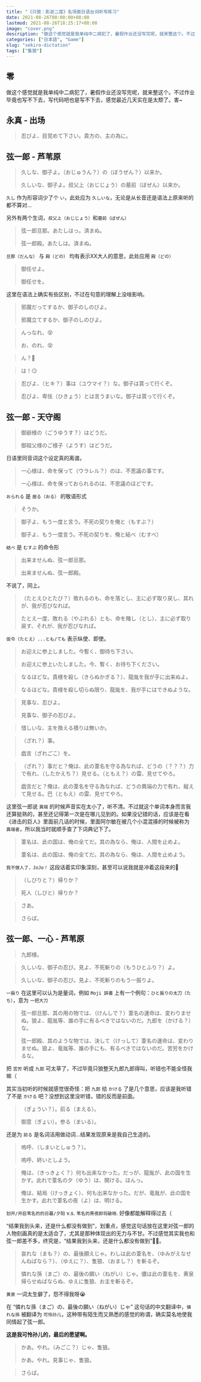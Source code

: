 ```yaml
---
title: "《只狼：影逝二度》名场面日语台词听写练习"
date: 2021-08-26T00:00:00+08:00
lastmod: 2021-08-26T18:25:17+08:00
image: "cover.png"
description: "做这个感觉就是我单纯中二病犯了，暑假作业还没写完呢，就来整这个。不过作业毕竟也写不下去，写代码吧也是写不下去，感觉最近几天实在是太颓了。害~"
categories: ["日本語", "Game"]
slug: "sekiro-dictation"
tags: ["隻狼"]
---
```


## 零

做这个感觉就是我单纯中二病犯了，暑假作业还没写完呢，就来整这个。不过作业毕竟也写不下去，写代码吧也是写不下去，感觉最近几天实在是太颓了。害~

## 永真 - 出场

> 忍びよ、目覚めて下さい。貴方の、主の為に。

## 弦一郎 - 芦苇原

> 久しな、御子よ。（おじゅうん？）の（ぼうぜん？）以来か。
> 
> 久しいな、御子よ。叔父上（おじじょう）の墓前（ぼぜん）以来か。

`久し` 作为形容词少了个 `い`，此处应为 `久しいな`，无论是从长音还是语法上原来听的都不算对...

另外有两个生词，`叔父上（おじじょう）`和`墓前（ぼぜん）`

> 弦一郎旦那。あたしはっ。済まぬ。
> 
> 弦一郎殿。あたしは。済まぬ。

`旦那（だんな）` 与 `殿（どの）` 均有表示XX大人的意思，此处应用 `殿（どの）`

> 御任せよ。
> 
> 御任せを。

这里在语法上确实有些区别，不过在句意的理解上没啥影响。

> 邪魔だってするか、御子のしのびよ。
> 
> 邪魔立てするか、御子のしのびよ。

> んっなれ、😵
> 
> お、のれ、😵

> ん？🤨

> は！😏

> 忍びよ、（ヒキ？）事は（ユウマイ？）な。御子は貰って行くぞ。
> 
> 忍びよ、卑怯（ひきょう）とは言うまいな。御子は貰って行くぞ。

## 弦一郎 - 天守阁

> 御爺様の（ごうゆうす？）はどうだ。
> 
> 御祖父様のご様子（ようす）はどうだ。

日语里同音词这个设定真的离谱。

> 一心様は、命を保って（ウラレル？）のは、不思議の事です。
> 
> 一心様は、命を保っておられるのは、不思議のほどです。

`おられる` 是 `居る（おる）` 的敬语形式

> そうか。

> 御子よ、もう一度と言う。不死の契りを俺と（もすぶ？）
> 
> 御子よ、もう一度言う。不死の契りを、俺と結べ（むすべ）

`結べ` 是 `むすぶ` 的命令形

> 出来ませんぬ、弦一郎旦那。
> 
> 出来ませんぬ、弦一郎殿。

不说了，同上。

> （たとえひとたび？）敗れるのも、命を落とし、主に必ず取り戻し、其れが、我が忍びなれば。
> 
> たとえ一度、敗れる（やぶれる）とも、命を賭し（とし）、主に必ず取り戻す、それが、我が忍びなれば。

`仮令（たとえ）...とも/ても` 表示纵使、即使。

> お迎えに参上しました。今暫く、御待ち下さい。
> 
> お迎えに参上いたしました。今、暫く、お待ち下ください。

> なるほどな。貴様を殺し（きらぬかぎる？）、龍胤を我が手に出来ぬよ。
> 
> なるほどな。貴様を殺し切らぬ限り、龍胤を、我が手にはできぬような。

> 見事な、忍びよ。
> 
> 見事な、御子の忍びよ。

> 惜しいな、主を換える積りは無いか。

> （ざれ？）事。
> 
> 戯言（ざれごこ）を。

> （ざれ？）事だと？俺は、此の葦名を守る為なれば、どうの（？？？）力で有れ、（したかえち？）見せる。（ともえ？）の雷、見せてやろ。
> 
> 戯言だと？俺は、此の葦名を守る為なれば、どうの異端の力で有れ、縦えて見せる。巴（ともえ）の雷、見せてやろ。

这里弦一郎说 `異端` 的时候声音实在太小了，听不清。不过就这个单词本身而言我还算挺熟的，甚至还记得第一次是在哪儿见到的。如果没记错的话，应该是在看《进击的巨人》里面前几话的时候，里面阿尔敏在被几个小混混揍的时候被称为 `異端者`，所以我当时就顺手查了下词典记下了。

> 葦名は、此の国は、俺の全てだ。其の為なら、俺は、人間を止めよ。
> 
> 葦名は、此の国は、俺の全てだ。其の為なら、俺は、人間を止めよう。

`我不做人了，JoJo！` 这段话着实印象深刻，甚至可以说我就是冲着这段来的🤣️

> （しびりと？）帰りか？
> 
> 死人（しびと）帰りか？

> さあ。
> 
> さらば。

## 弦一郎、一心 - 芦苇原

> 九郎様。

> 久しいな、御子の忍び。見よ、不死斬りの（もうひとふり？）よ。
> 
> 久しいな、御子の忍び。見よ、不死斬りのもう一振りよ。

`一振り` 在这里可以认为是量词，例如 `Moji 辞書` 上有一个例句：`ひと振りの太刀（たち）`，意为 `一把大刀`

> 弦一郎旦那、其の用の物では、（けんしで？）葦名の運命は、変わりませぬ。狼よ、龍胤等、誰の手に有るべきではないのだ。九郎を（かける？）な。
> 
> 弦一郎殿、其のような物では、決して（けっして）葦名の運命は、変わりませぬ。狼よ、竜胤等、誰の手にも、有るべきではないのだ。苦労をかけるな。

把 `苦労` 听成 `九郎` 可太草了，不过毕竟只狼整天九郎九郎得叫，听错也不能全怪我嘛（

其实当初听的时候就感觉很奇怪：把 `九郎` 给 `かける` 了是几个意思，应该是我听错了不是 `かける` 吧？没想到这里没听错，错的反而是前面。

> （ぎょうい？）。前る（まえる）。
> 
> 御意（ぎょい）。参る（まいる）。

还是为 `前る` 是名词活用做动词...结果发现原来是我自己生造的。

> 嗚呼、（しまいとしゅう？）。
> 
> 嗚呼、終いとしよう。

> 俺は、（きっきょく？）何も出来なかった。だっが、龍胤が、此の国を生かす。此れで葦名の夕（ゆう）は、開ける。ほんっ。
> 
> 俺は、結局（けっきょく）、何も出来なかった。だが、竜胤が、此の国を生かす。此れで葦名の夜（よ）は、明ける。

`划开/开启苇名的的日暮/夕阳` v.s. `苇名的黑夜即将破晓`. 好像都能解释得过去（

“结果我到头来，还是什么都没有做到”，划重点，感觉这句话放在这里对弦一郎的人物刻画真的是太适合了，尤其是那种体现出的无力与不甘。不过感觉其实我也和弦一郎差不多，终究是，“结果我到头来，还是什么都没有做到”😮‍💨️。

> 哀れな（まも？）の、最後願えじゃ。わしは此の葦名を、（ゆみがえなせんねばなら？）、（ゆえに？）、隻狼、（おまし？）を斬るぞ。
> 
> 憐れな孫（まご）の、最後の願い（ねがい）じゃ。儂は此の葦名を、黄泉帰らせぬばならぬ、ゆえに隻狼、お主を斬るぞ。

`黄泉` 一词太生僻了，怨不得我呀😭

在 “憐れな孫（まご）の、最後の願い（ねがい）じゃ” 这句话的中文翻译中，`憐れな孫` 被翻译为 `可怜孙儿`，这种带有陌生而又熟悉的感觉的称谓，确实莫名地使我同情起了弦一郎。

**这是我可怜孙儿的，最后的愿望啊。**

> かあ。やれ。（みごこ？）じゃ、隻狼。
> 
> かあ。やれ。見事じゃ、隻狼。

> さらば。
